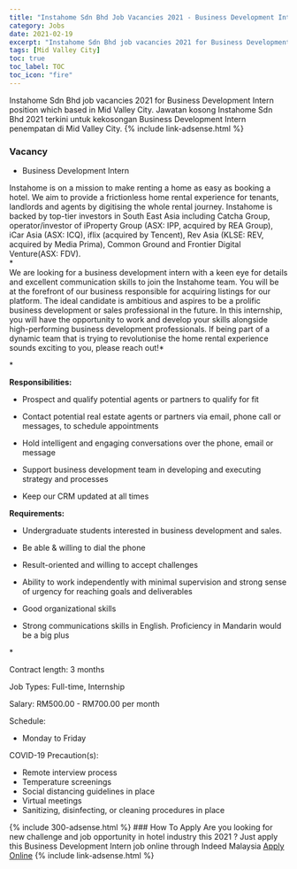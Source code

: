 ```yaml
---
title: "Instahome Sdn Bhd Job Vacancies 2021 - Business Development Intern" 
category: Jobs 
date: 2021-02-19 
excerpt: "Instahome Sdn Bhd job vacancies 2021 for Business Development Intern position which based in Mid Valley City. Jawatan kosong Instahome Sdn Bhd 2021 terkini untuk kekosongan Business Development Intern penempatan di Mid Valley City" 
tags: [Mid Valley City] 
toc: true 
toc_label: TOC 
toc_icon: "fire" 
--- 
```


Instahome Sdn Bhd job vacancies 2021 for Business Development Intern position which based in Mid Valley City. Jawatan kosong Instahome Sdn Bhd 2021 terkini untuk kekosongan Business Development Intern penempatan di Mid Valley City. 
{% include link-adsense.html %} 
### Vacancy 
- Business Development Intern 
<div><p>Instahome is on a mission to make renting a home as easy as booking a hotel. We aim to provide a frictionless home rental experience for tenants, landlords and agents by digitising the whole rental journey. Instahome is backed by top-tier investors in South East Asia including Catcha Group, operator/investor of iProperty Group (ASX: IPP, acquired by REA Group), iCar Asia (ASX: ICQ), iflix (acquired by Tencent), Rev Asia (KLSE: REV, acquired by Media Prima), Common Ground and Frontier Digital Venture(ASX: FDV).<br>*<br>We are looking for a business development intern with a keen eye for details and excellent communication skills to join the Instahome team. You will be at the forefront of our business responsible for acquiring listings for our platform. The ideal candidate is ambitious and aspires to be a prolific business development or sales professional in the future. In this internship, you will have the opportunity to work and develop your skills alongside high-performing business development professionals. If being part of a dynamic team that is trying to revolutionise the home rental experience sounds exciting to you, please reach out!*</p><p>*</p><p><b>Responsibilities: </b></p><ul><li>Prospect and qualify potential agents or partners to qualify for fit</li></ul><ul><li>Contact potential real estate agents or partners via email, phone call or messages, to schedule appointments</li></ul><ul><li>Hold intelligent and engaging conversations over the phone, email or message</li></ul><ul><li>Support business development team in developing and executing strategy and processes</li></ul><ul><li>Keep our CRM updated at all times</li></ul><p><b>Requirements: </b></p><ul><li>Undergraduate students interested in business development and sales.</li></ul><ul><li>Be able &amp; willing to dial the phone</li></ul><ul><li>Result-oriented and willing to accept challenges</li></ul><ul><li>Ability to work independently with minimal supervision and strong sense of urgency for reaching goals and deliverables</li></ul><ul><li>Good organizational skills</li></ul><ul><li>Strong communications skills in English. Proficiency in Mandarin would be a big plus</li></ul><p>*</p><p>Contract length: 3 months</p><p>Job Types: Full-time, Internship</p><p>Salary: RM500.00 - RM700.00 per month</p><p>Schedule:</p><ul><li>Monday to Friday</li></ul><p>COVID-19 Precaution(s):</p><ul><li>Remote interview process</li><li>Temperature screenings</li><li>Social distancing guidelines in place</li><li>Virtual meetings</li><li>Sanitizing, disinfecting, or cleaning procedures in place</li></ul></div> 
{% include 300-adsense.html %} 
### How To Apply 
Are you looking for new challenge and job opportunity in hotel industry this 2021 ?
Just apply this Business Development Intern job online through Indeed Malaysia 
<a href="https://malaysia.indeed.com/viewjob?jk=f46b622dcd199ee0" class="btn btn--info" target="_blank" rel="nofollow noopenner">Apply Online</a> 
{% include link-adsense.html %} 